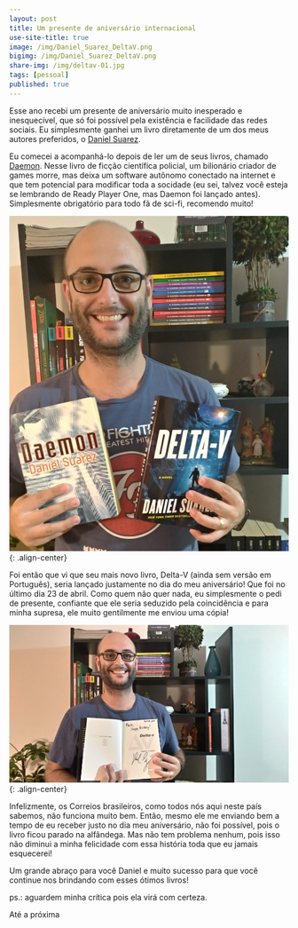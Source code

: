 ```yaml
---
layout: post
title: Um presente de aniversário internacional
use-site-title: true
image: /img/Daniel_Suarez_DeltaV.png
bigimg: /img/Daniel_Suarez_DeltaV.png
share-img: /img/deltav-01.jpg
tags: [pessoal]
published: true
---
```


Esse ano recebi um presente de aniversário muito inesperado e inesquecível, que só foi possível pela existência e facilidade das redes sociais. Eu simplesmente ganhei um livro diretamente de um dos meus autores preferidos, o [Daniel Suarez](https://daniel-suarez.com/).

Eu comecei a acompanhá-lo depois de ler um de seus livros, chamado [Daemon](https://www.estantevirtual.com.br/livros/daniel-suarez/daemon/300849345). Nesse livro de ficção científica policial, um bilionário criador de games morre, mas deixa um software autônomo conectado na internet e que tem potencial para modificar toda a socidade (eu sei, talvez você esteja se lembrando de Ready Player One, mas Daemon foi lançado antes). Simplesmente obrigatório para todo fã de sci-fi, recomendo muito!

![image](../img/deltav-01.jpg){: .align-center}

Foi então que vi que seu mais novo livro, Delta-V (ainda sem versão em Português), seria lançado justamente no dia do meu aniversário! Que foi no último dia 23 de abril. Como quem não quer nada, eu simplesmente o pedi de presente, confiante que ele seria seduzido pela coincidência e para minha supresa, ele muito gentilmente me enviou uma cópia!

![image](../img/deltav-02.jpg){: .align-center}

Infelizmente, os Correios brasileiros, como todos nós aqui neste país sabemos, não funciona muito bem. Então, mesmo ele me enviando bem a tempo de eu receber justo no dia meu aniversário, não foi possível, pois o livro ficou parado na alfândega. Mas não tem problema nenhum, pois isso não diminui a minha felicidade com essa história toda que eu jamais esquecerei!

Um grande abraço para você Daniel e muito sucesso para que você continue nos brindando com esses ótimos livros!

ps.: aguardem minha crítica pois ela virá com certeza.

Até a próxima

